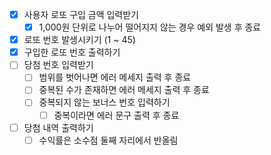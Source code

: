 - [x] 사용자 로또 구입 금액 입력받기
    - [x] 1,000원 단위로 나누어 떨어지지 않는 경우 예외 발생 후 종료
- [x] 로또 번호 발생시키기 (1 ~ 45)
- [x] 구입한 로또 번호 출력하기
- [ ] 당첨 번호 입력받기
    - [ ] 범위를 벗어나면 에러 메세지 출력 후 종료
    - [ ] 중복된 수가 존재하면 에러 메세지 출력 후 종료
    - [ ] 중복되지 않는 보너스 번호 입력하기
        - [ ] 중복이라면 에러 문구 출력 후 종료
- [ ] 당첨 내역 출력하기
    - [ ] 수익률은 소수점 둘째 자리에서 반올림